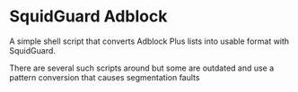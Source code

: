 # SquidGuard Adblock

A simple shell script that converts Adblock Plus lists into usable format with SquidGuard.

There are several such scripts around but some are outdated and use a pattern conversion that causes segmentation faults
